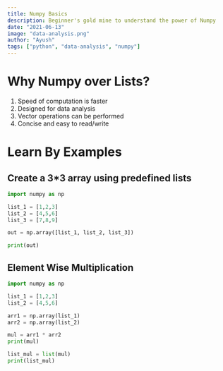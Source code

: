 ```yaml
---
title: Numpy Basics
description: Beginner's gold mine to understand the power of Numpy
date: "2021-06-13"
image: "data-analysis.png"
author: "Ayush"
tags: ["python", "data-analysis", "numpy"]
---
```


# Why Numpy over Lists?
1. Speed of computation is faster
1. Designed for data analysis
1. Vector operations can be performed
1. Concise and easy to read/write


# Learn By Examples

## Create a 3*3 array using predefined lists

```py heading='Create 3x3 Array'
import numpy as np

list_1 = [1,2,3] 
list_2 = [4,5,6] 
list_3 = [7,8,9]

out = np.array([list_1, list_2, list_3])

print(out)
```

## Element Wise Multiplication

```py heading="Element wise multiplication"
import numpy as np

list_1 = [1,2,3] 
list_2 = [4,5,6] 

arr1 = np.array(list_1)
arr2 = np.array(list_2)

mul = arr1 * arr2
print(mul)

list_mul = list(mul)
print(list_mul)
```
